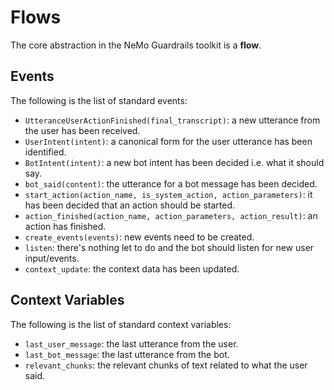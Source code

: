 # Flows

The core abstraction in the NeMo Guardrails toolkit is a **flow**.

## Events

The following is the list of standard events:

- `UtteranceUserActionFinished(final_transcript)`: a new utterance from the user has been received.
- `UserIntent(intent)`: a canonical form for the user utterance has been identified.
- `BotIntent(intent)`: a new bot intent has been decided i.e. what it should say.
- `bot_said(content)`: the utterance for a bot message has been decided.
- `start_action(action_name, is_system_action, action_parameters)`: it has been decided that an action should be started.
- `action_finished(action_name, action_parameters, action_result)`: an action has finished.
- `create_events(events)`: new events need to be created.
- `listen`: there's nothing let to do and the bot should listen for new user input/events.
- `context_update`: the context data has been updated.


## Context Variables

The following is the list of standard context variables:

- `last_user_message`: the last utterance from the user.
- `last_bot_message`: the last utterance from the bot.
- `relevant_chunks`: the relevant chunks of text related to what the user said.
